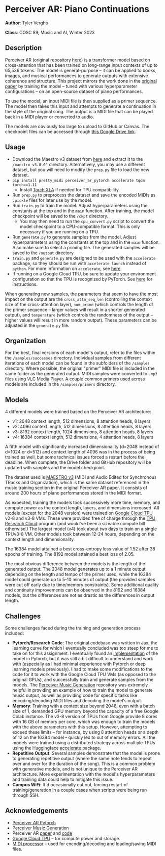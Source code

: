 # Perceiver AR: Piano Continuations
**Author**: Tyler Vergho

**Class**: COSC 89, Music and AI, Winter 2023

## Description

Perceiver AR (original repository [here](https://github.com/google-research/perceiver-ar)) is a transformer model based on cross-attention that has been trained on long-range input contexts of up to 65,536 tokens. The model is general-purpose – it can be applied to books, images, and musical performances to generate outputs with extensive coherence and structure. This project mirrors the work done in the [original paper](https://arxiv.org/abs/2202.07765) by training the model – tuned with various hyperparameter configurations – on an open-source dataset of piano performances.

To use the model, an input MIDI file is then supplied as a primer sequence. The model then takes this input and attempts to generate a continuation in the style of the original song. The output is a MIDI file that can be played back in a MIDI player or converted to audio. 

The models are obviously too large to upload to GitHub or Canvas. The checkpoint files can be accessed through [this Google Drive link](https://drive.google.com/drive/folders/19weYvxuSZro-UoMWZ235VFbnxypz6gvw?usp=share_link).

## Usage
- Download the Maestro v3 dataset from [here](https://magenta.tensorflow.org/datasets/maestro#v300) and extract it to the `/maestro-v3.0.0"` directory. Alternatively, you may use a different dataset, but you will need to modify the `prep.py` file to load the new dataset.
- `pip install pretty_midi perceiver_ar_pytorch accelerate tqdm torch==1.11`
  - Install [Torch XLA](https://github.com/pytorch/xla) if needed for TPU compatibility.
- Run `prep.py` to preprocess the dataset and save the encoded MIDIs as `.pickle` files for later use by the model.
- Run `train.py` to train the model. Adjust hyperparameters using the constants at the top and in the `main` function. After training, the model checkpoint will be saved to the `/ckpt` directory.
  - You may then need to run the `cpu_convert.py` script to convert the model checkpoint to a CPU-compatible format. This is only necessary if you are running on a TPU.
- Run `generate.py` to generate samples from the model. Adjust hyperparameters using the constants at the top and in the `main` function. Also make sure to select a priming file. The generated samples will be saved to the `/output` directory.
- `train.py` and `generate.py` are designed to be used with the `accelerate` package, so they should be run with `accelerate launch` instead of `python`. For more information on `accelerate`, see [here](https://huggingface.co/docs/accelerate/).
- If running on a Google Cloud TPU, be sure to update your environment configuration so that the TPU is recognized by PyTorch. See [here](https://cloud.google.com/tpu/docs/pytorch-xla-ug-tpu-vm) for instructions.

When generating new samples, the parameters that seem to have the most impact on the output are the `cross_attn_seq_len` (controlling the context size of the cross-attention layer), `num_prime` (which controls the length of the primer sequence – larger values will result in a shorter generated output), and `temperature` (which controls the randomness of the output – higher values will result in more random output). These parameters can be adjusted in the `generate.py` file.

## Organization

For the best, final versions of each model's output, refer to the files within the `/samples/successes` directory. Individual samples from different iterations of each model can be found in the subfolders of the `/samples` directory. Where possible, the original "primer" MIDI file is included in the same folder as the generated output. MIDI samples were converted to `.mp3` files using VLC Media Player. A couple common primers used across models are included in the `/samples/primers` directory.

## Models

4 different models were trained based on the Perceiver AR architecture:
- v1: 2048 context length, 512 dimensions, 8 attention heads, 8 layers
- v2: 4096 context length, 512 dimensions, 8 attention heads, 8 layers
- v3: 8192 context length, 1024 dimensions, 8 attention heads, 8 layers
- v4: 16384 context length, 512 dimensions, 4 attention heads, 8 layers

A fifth model with significantly increased dimensionality (d=2048 instead of d=1024 or d=512) and context length of 4096 was in the process of being trained as well, but some technical issues forced a restart before the deadline. When complete, the Drive folder and GitHub repository will be updated with samples and the model checkpoint.

The dataset used is [MAESTRO v3](https://magenta.tensorflow.org/datasets/maestro#v300) (MIDI and Audio Edited for Synchronous TRacks and Organization), which is the same dataset referenced in the music training section in the original Perceiver AR paper. It consists of around 200 hours of piano performances stored in the MIDI format.

As expected, training the models took successively more time, memory, and compute power as the context length, layers, and dimensions increased. All models (except for the 2048 version) were trained on [Google Cloud TPU](https://cloud.google.com/tpu) v2-8 and v3-8 VMs. These were provided free of charge through the [TPU Research Cloud](https://sites.research.google/trc/about/) program (and would've been a sizeable compute bill otherwise!) The largest model (v4) took about two days to train on a single TPUv3-8 VM. Other models took between 12-24 hours, depending on the context length and dimensionality.

The 16384 model attained a best cross-entropy loss value of 1.52 after 38 epochs of training. The 8192 model attained a best loss of 2.05.

The most obvious difference between the models is the length of the generated output. The 2048 model generates up to a 1 minute output depending on the length and tempo of the primer used, while the 16384 model could generate up to 5-10 minutes of output (the provided samples were cut off early due to time/memory constraints). Some additional quality and continuity improvements can be observed in the 8192 and 16384 models, but the differences are not as drastic as the differences in output length.

## Challenges

Some challenges faced during the training and generation process included:
- **Pytorch/Research Code**: The original codebase was written in Jax, the learning curve for which I eventually concluded was too steep for me to take on for this assignment. I eventually found an [implementation](https://github.com/lucidrains/perceiver-ar-pytorch) of the model in Pytorch, but it was still a bit difficult to understand and work with (especially as I had minimal experience with Pytorch or deep learning models previously). I had to make some modifications to the code for it to work with the Google Cloud TPU VMs (as opposed to the original GPUs), and successfully train and generate samples from the models. The [Perceiver Music Generation](https://github.com/feizc/Perceiver-Music-Generation) repository was extremely helpful in providing an example of how to train the model to generate music output, as well as providing code for specific tasks like encoding/decoding MIDI files and decoding the model's output.
- **Memory**: Training with a context size beyond 2048, even with a batch size of 1, demanded GPU memory beyond the capacity of a free Google Colab instance. The v3-8 version of TPUs from Google provide 8 cores with 16 GB of memory per core, which was enough to train the models with the above parameters with this setup. However, attempting to exceed these limits – for instance, by using 8 attention heads or a depth of 12 on the 16384 model – quickly led to out of memory errors. All the models were trained using a distributed strategy across multiple TPUs using the Huggingface [accelerate](https://huggingface.co/docs/accelerate/package_reference/accelerator) package. 
- **Repetitive Output**: Several samples demonstrate that the model is prone to generating repetitive output (where the same note tends to repeat over and over for the duration of the song). This is a common problem with generative models, and is not unique to the Perceiver AR architecture. More experimentation with the model's hyperparameters and training data could help to mitigate this issue.
- **Campus WiFi**: It'd occasionally cut out, forcing restart of training/generation in a couple cases when scripts were being run through SSH.

## Acknowledgements
- [Perceiver AR Pytorch](https://github.com/lucidrains/perceiver-ar-pytorch)
- [Perceiver Music Generation](https://github.com/feizc/Perceiver-Music-Generation)
- Perceiver AR [paper](https://arxiv.org/abs/2202.07765) and [code](https://github.com/google-research/perceiver-ar)
- [Google Cloud TPU](https://cloud.google.com/tpu) – for compute power and storage.
- [MIDI processor](https://github.com/jason9693/midi-neural-processor) – used for encoding/decoding and loading/saving MIDI files.